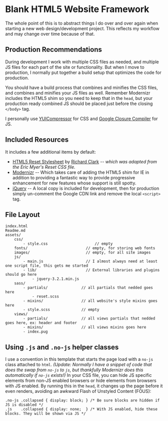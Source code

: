 # Blank HTML5 Website Framework

The whole point of this is to abstract things I do over and over again when starting a new web design/development project. This reflects my workflow and may change over time because of that. 

## Production Recommendations

During development I work with multiple CSS files as needed, and multiple JS files for each part of the site or functionality. But when I move to production, I normally put together a build setup that optimizes the code for production.

You should have a build process that combines and minifies the CSS files, and combines and minifies your JS files as well. Remember Modernizr includes the HTML5 shim so you need to keep that in the `head`, but your production ready combined JS should be placed just before the closing `</body>` tag. 

I personally use [YUICompressor](http://developer.yahoo.com/yui/compressor/) for CSS and [Google Closure Compiler](http://code.google.com/closure/compiler/) for JS.

## Included Resources

It includes a few additional items by default:

* [HTML5 Reset Stylesheet](http://html5doctor.com/html-5-reset-stylesheet/) by [Richard Clark](http://richclarkdesign.com/) -- *which was adapted from the Eric Myer's Reset CSS file.*
* [Modernizr](http://modernizr.com) -- Which takes care of adding the HTML5 shim for IE in addition to providing a fantastic way to provide progressive enhancement for new features whose support is still spotty. 
* [jQuery](http://jquery.com) -- A local copy is included for development, then for production simply un-comment the Google CDN link and remove the local `<script>` tag.
  
## File Layout

    index.html
    Readme.md  
    assets/                   
        css/  
            - style.css                     // empty
        fonts/                          // empty, for storing web fonts
        images/                         // empty, for all site images
        js/
            - main.js                   // I almost always need at least one script file, this gets me started
            - lib/                      // External libraries and plugins should go here
                - jquery-3.2.1.min.js
        sass/
            - partials/               // all partials that nedded goes here
                - reset.scss
            - mixins/                 // all website's style mixins goes here
            - style.scss              // empty
        views/
            - partials/               // all views partials that nedded goes here, ex: header and footer
            - mixins/                 // all views mixins goes here
            - index.pug

## Using `.js` and `.no-js` helper classes

I use a convention in this template that starts the page load with a `no-js` class attached to `html`. *(Update: Normally I have a snippet of code that does the swap from `no-js` to `js`, but thankfully Modernizr does this automatically if `no-js` exists!)* In your CSS file, you can hide JS specific elements from non-JS enabled browsers or hide elements from browsers with JS enabled. By running this in the `head`, it changes up the page before it even renders, avoiding an awkward Flash of Unstyled Content (FOUS):

    .no-js .collapsed { display: block; } /* Be sure blocks are hidden if JS is disabled */
    .js    .collapsed { display: none;  } /* With JS enabled, hide these blocks. They will be shown via JS */
    